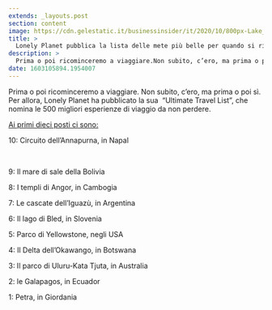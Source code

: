 ```yaml
--- 
extends: _layouts.post 
section: content 
image: https://cdn.gelestatic.it/businessinsider/it/2020/10/800px-Lake_Bled_from_the_Mountain.jpg 
title: > 
  Lonely Planet pubblica la lista delle mete più belle per quando si ricomincerà a viaggiare (una è a poche ore di macchina dall’Italia) 
description: > 
  Prima o poi ricominceremo a viaggiare.Non subito, c’ero, ma prima o poi sì.Per allora, Lonely Planet ha pubblicato la sua “Ultimate Travel List”, che nomina le 500 migliori esperienze di viaggio da non perdere.Ai primi dieci posti ci sono:10: Circuito dell’Annapurna, in Napal9: Il mare di sale della Bolivia8: I templi di Angor, in Cambogia7: Le cascate dell’Iguazù, in Argentina6: Il lago di Bled, in Slovenia5: Parco di Yellowstone, negli USA4: Il Delta dell’Okawango, in Botswana3: Il parco di Uluru-Kata Tjuta, in Australia2: le Galapagos, in Ecuador1: Petra, in Giordania 
date: 1603105894.1954007 
--- 
```

<div><p dir="ltr">Prima o poi ricominceremo a viaggiare. Non subito, c&#8217;ero, ma prima o poi s&#236;. Per allora, Lonely Planet ha pubblicato la sua&#160; &#8220;Ultimate Travel List&#8221;, che nomina le 500 migliori esperienze di viaggio da non perdere.</p><p id="adv-Middle1-dev"></p>
<p dir="ltr"><a href="https://www.lonelyplanet.com/landing/ultimate-travel-list" target="_blank" rel="noreferrer">Ai primi dieci posti ci sono:</a></p><p id="adv-Bottom"></p>
<p dir="ltr">10: Circuito dell&#8217;Annapurna, in Napal</p><p>&#160;</p><p dir="ltr">9: Il mare di sale della Bolivia</p><p id="advHook-x21"></p>
<p dir="ltr">8: I templi di Angor, in Cambogia</p>
<p dir="ltr">7: Le cascate dell&#8217;Iguaz&#249;, in Argentina</p>
<p dir="ltr">6: Il lago di Bled, in Slovenia</p>
<p dir="ltr">5: Parco di Yellowstone, negli USA</p>
<p dir="ltr">4: Il Delta dell&#8217;Okawango, in Botswana</p>
<p dir="ltr">3: Il parco di Uluru-Kata Tjuta, in Australia</p>
<p dir="ltr">2: le Galapagos, in Ecuador</p>
<p dir="ltr">1: Petra, in Giordania</p>
</div>
